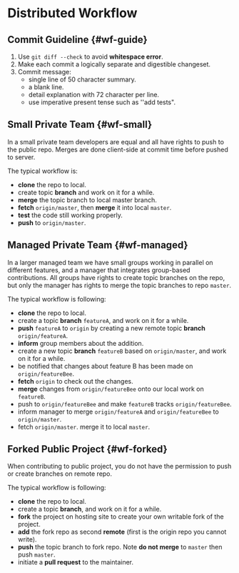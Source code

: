 # Distributed Workflow

## Commit Guideline {#wf-guide}

1. Use `git diff --check` to avoid **whitespace error**.
2. Make each commit a logically separate and digestible changeset. 
3. Commit message: 
   - single line of 50 character summary. 
   - a blank line. 
   - detail explanation with 72 character per line. 
   - use imperative present tense such as ''add tests". 

## Small Private Team {#wf-small}

In a small private team developers are equal and all have rights to push to the public repo. Merges are done client-side at commit time before pushed to server. 

The typical workflow is:

- **clone** the repo to local.
- create topic **branch** and work on it for a while. 
- **merge** the topic branch to local master branch. 
- **fetch** `origin/master`, then **merge** it into local `master`.
- **test** the code still working properly. 
- **push** to `origin/master`. 

## Managed Private Team {#wf-managed}

In a larger managed team we have small groups working in parallel on different features, and a manager that integrates group-based contributions. All groups have rights to create topic branches on the repo, but only the manager has rights to merge the topic branches to repo `master`. 

The typical workflow is following: 

- **clone** the repo to local.
- create a topic **branch** `featureA`, and work on it for a while. 
- **push** `featureA` to `origin` by creating a new remote topic **branch** `origin/featureA`. 
- **inform** group members about the addition. 
- create a new topic **branch** `featureB` based on `origin/master`, and work on it for a while. 
- be notified that changes about feature B has been made on `origin/featureBee`. 
- **fetch** `origin` to check out the changes. 
- **merge** changes from `origin/featureBee` onto our local work on `featureB`. 
- push to `origin/featureBee` and make `featureB` tracks `origin/featureBee`. 
- inform manager to merge `origin/featureA` and `origin/featureBee` to `origin/master`. 
- fetch `origin/master`. merge it to local `master`. 

## Forked Public Project {#wf-forked}

When contributing to public project, you do not have the permission to push or create branches on remote repo. 

The typical workflow is following: 

- **clone** the repo to local. 
- create a topic **branch**, and work on it for a while. 
- **fork** the project on hosting site to create your own writable fork of the project. 
- **add** the fork repo as second **remote** (first is the origin repo you cannot write). 
- **push** the topic branch to fork repo. Note **do not merge** to `master` then push `master`. 
- initiate a **pull request** to the maintainer. 